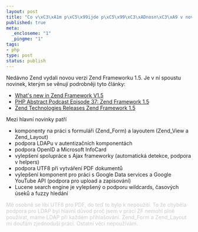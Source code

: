 ```yaml
--- 
layout: post
title: "Co v\xC3\xA1m p\xC5\x99ijde p\xC5\x99\xC3\xADnosn\xC3\xA9 v nov\xC3\xA9m ZF 1.5?"
published: true
meta: 
  _encloseme: "1"
  _pingme: "1"
tags: 
- php
type: post
status: publish
---
```

<p>Nedávno Zend vydali novou verzi Zend Frameworku 1.5. Je v ní spoustu novinek, kterým se věnují podrobněji tyto články:</p>  <ul>   <li><a href="http://www-128.ibm.com/developerworks/opensource/library/os-php-zendv1.5/?ca=drs-tp1608">What's new in Zend Framework V1.5</a></li>    <li><a href="http://devzone.zend.com/article/3348-PHP-Abstract-Podcast-Episode-37-Zend-Framework-1.5">PHP Abstract Podcast Episode 37: Zend Framework 1.5</a></li>    <li><a href="http://devzone.zend.com/article/3270-Zend-Technologies-Releases-Zend-Framework-1.5">Zend Technologies Releases Zend Framework 1.5</a></li> </ul>  <p>Mezi hlavní novinky patří</p>  <ul>   <li>komponenty na práci s formuláři (Zend_Form) a layoutem (Zend_View a Zend_Layout)</li>    <li>podpora LDAPu v autentizačních komponentách </li>    <li>podpora OpenID a Microsoft InfoCard </li>    <li>vylepšení spolupráce s Ajax frameworky (automatická detekce, podpora v helpers)</li>    <li>podpora UTF8 při vytváření PDF dokumentů </li>    <li>vylepšení komponent pro práci s Google Data services a Google YouTube API (podpora pro upload a zapisování)</li>    <li>Lucene search engine je vylepšený o podporu wildcards, časových úseků a fuzzy hledání</li> </ul> <font color="#cccccc"></font><font color="#cccccc">Mě osobně se líbí UTF8 pro PDF, do teď to bylo k nepoužití. To že chyběla podpora pro LDAP byl hlavní důvod proč jsem v práci ZF nemohl plně používat, máme LDAP při každém přihlašování. Zend_Form a Zend_Layout mi doufám zjednoduší práci. Ostatní věci nepoužívám.</font>
